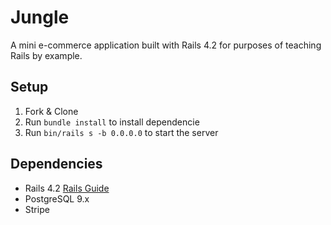 # Jungle

A mini e-commerce application built with Rails 4.2 for purposes of teaching Rails by example.


## Setup

1. Fork & Clone
2. Run `bundle install` to install dependencie
3. Run `bin/rails s -b 0.0.0.0` to start the server

## Dependencies

* Rails 4.2 [Rails Guide](http://guides.rubyonrails.org/v4.2/)
* PostgreSQL 9.x
* Stripe
